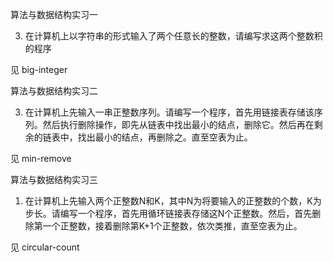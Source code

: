 算法与数据结构实习一

3. 在计算机上以字符串的形式输入了两个任意长的整数，请编写求这两个整数积的程序

见 big-integer

算法与数据结构实习二

3. 在计算机上先输入一串正整数序列。请编写一个程序，首先用链接表存储该序列。然后执行删除操作，即先从链表中找出最小的结点，删除它。然后再在剩余的链表中，找出最小的结点，再删除之。直至空表为止。

见 min-remove

算法与数据结构实习三

1. 在计算机上先输入两个正整数N和K，其中N为将要输入的正整数的个数，K为步长。请编写一个程序，首先用循环链接表存储这N个正整数。然后，首先删除第一个正整数，接着删除第K+1个正整数，依次类推，直至空表为止。

见 circular-count
